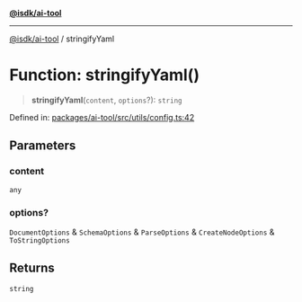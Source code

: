 [**@isdk/ai-tool**](../README.md)

***

[@isdk/ai-tool](../globals.md) / stringifyYaml

# Function: stringifyYaml()

> **stringifyYaml**(`content`, `options`?): `string`

Defined in: [packages/ai-tool/src/utils/config.ts:42](https://github.com/isdk/ai-tool.js/blob/62dd65284e1c50d2e8546a14ae292154369bdb2c/src/utils/config.ts#L42)

## Parameters

### content

`any`

### options?

`DocumentOptions` & `SchemaOptions` & `ParseOptions` & `CreateNodeOptions` & `ToStringOptions`

## Returns

`string`
